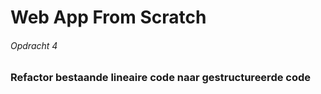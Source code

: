 # Web App From Scratch

###### Opdracht 4
### Refactor bestaande lineaire code naar gestructureerde code